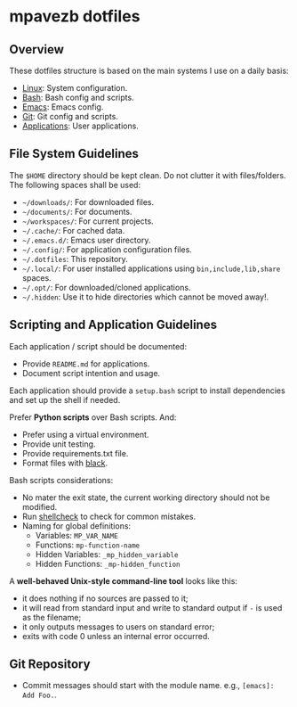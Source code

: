 # mpavezb dotfiles

## Overview

These dotfiles structure is based on the main systems I use on a daily basis:
- [Linux](linux/README.md): System configuration.
- [Bash](bash/README.md): Bash config and scripts.
- [Emacs](emacs/README.md): Emacs config.
- [Git](git/README.md): Git config and scripts.
- [Applications](applications/README.md): User applications.


## File System Guidelines

The `$HOME` directory should be kept clean. Do not clutter it with files/folders. The following spaces shall be used:
- `~/downloads/`: For downloaded files.
- `~/documents/`: For documents.
- `~/workspaces/`: For current projects.
- `~/.cache/`: For cached data.
- `~/.emacs.d/`: Emacs user directory.
- `~/.config/`: For application configuration files.
- `~/.dotfiles`: This repository.
- `~/.local/`: For user installed applications using `bin,include,lib,share` spaces.
- `~/.opt/`: For downloaded/cloned applications.
- `~/.hidden`: Use it to hide directories which cannot be moved away!.

## Scripting and Application Guidelines

Each application / script should be documented:
- Provide `README.md` for applications.
- Document script intention and usage.

Each application should provide a `setup.bash` script to install dependencies and set up the shell if needed.

Prefer **Python scripts** over Bash scripts. And:
- Prefer using a virtual environment.
- Provide unit testing.
- Provide requirements.txt file.
- Format files with [black](https://github.com/psf/black).

Bash scripts considerations:
- No mater the exit state, the current working directory should not be modified.
- Run [shellcheck](https://github.com/koalaman/shellcheck) to check for common mistakes.
- Naming for global definitions:
  - Variables: `MP_VAR_NAME`
  - Functions: `mp-function-name`
  - Hidden Variables: `_mp_hidden_variable`
  - Hidden Functions: `_mp-hidden_function`

A **well-behaved Unix-style command-line tool** looks like this:
- it does nothing if no sources are passed to it;
- it will read from standard input and write to standard output if `-` is used as the filename;
- it only outputs messages to users on standard error;
- exits with code 0 unless an internal error occurred.

## Git Repository

- Commit messages should start with the module name. e.g., `[emacs]: Add Foo.`.

